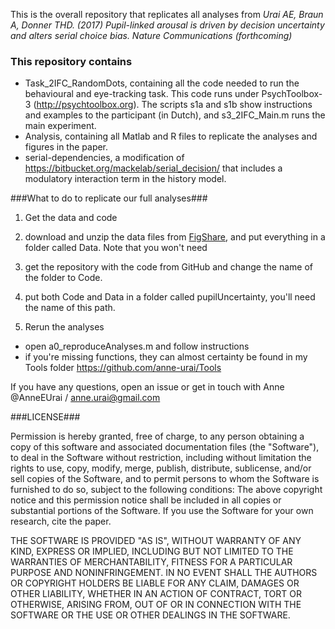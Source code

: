 This is the overall repository that replicates all analyses from
_Urai AE, Braun A, Donner THD. (2017) Pupil-linked arousal is driven by decision uncertainty and alters serial choice bias. Nature Communications (forthcoming)_

### This repository contains ###

- Task_2IFC_RandomDots, containing all the code needed to run the behavioural and eye-tracking task. This code runs under PsychToolbox-3 (http://psychtoolbox.org). The scripts s1a and s1b show instructions and examples to the participant (in Dutch), and s3_2IFC_Main.m runs the main experiment.
- Analysis, containing all Matlab and R files to replicate the analyses and figures in the paper.
- serial-dependencies, a modification of https://bitbucket.org/mackelab/serial_decision/ that includes a modulatory interaction term in the history model.

###What to do to replicate our full analyses###

1. Get the data and code
  1. download and unzip the data files from <a href="http://dx.doi.org/10.6084/m9.figshare.4300043" target="_blank">FigShare</a>, and put everything in a folder called Data. Note that you won't need
  2. get the repository with the code from GitHub and change the name of the folder to Code.
  5. put both Code and Data in a folder called pupilUncertainty, you'll need the name of this path.

2. Rerun the analyses
  * open a0_reproduceAnalyses.m and follow instructions
  * if you're missing functions, they can almost certainty be found in my Tools folder https://github.com/anne-urai/Tools

If you have any questions, open an issue or get in touch with Anne @AnneEUrai / anne.urai@gmail.com

###LICENSE###

Permission is hereby granted, free of charge, to any person obtaining a copy of this software and associated documentation files (the "Software"), to deal in the Software without restriction, including without limitation the rights to use, copy, modify, merge, publish, distribute, sublicense, and/or sell copies of the Software, and to permit persons to whom the Software is furnished to do so, subject to the following conditions:
The above copyright notice and this permission notice shall be included in all copies or substantial portions of the Software.
If you use the Software for your own research, cite the paper.

THE SOFTWARE IS PROVIDED "AS IS", WITHOUT WARRANTY OF ANY KIND, EXPRESS OR IMPLIED, INCLUDING BUT NOT LIMITED TO THE WARRANTIES OF MERCHANTABILITY, FITNESS FOR A PARTICULAR PURPOSE AND NONINFRINGEMENT. IN NO EVENT SHALL THE AUTHORS OR COPYRIGHT HOLDERS BE LIABLE FOR ANY CLAIM, DAMAGES OR OTHER LIABILITY, WHETHER IN AN ACTION OF CONTRACT, TORT OR OTHERWISE, ARISING FROM, OUT OF OR IN CONNECTION WITH THE SOFTWARE OR THE USE OR OTHER DEALINGS IN THE SOFTWARE.
